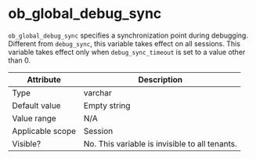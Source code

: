 # ob_global_debug_sync

`ob_global_debug_sync` specifies a synchronization point during debugging. Different from `debug_sync`, this variable takes effect on all sessions. This variable takes effect only when `debug_sync_timeout` is set to a value other than 0.

| **Attribute** | **Description** |
|--------|------------|
| Type | varchar |
| Default value | Empty string |
| Value range | N/A |
| Applicable scope | Session |
| Visible? | No. This variable is invisible to all tenants. |
